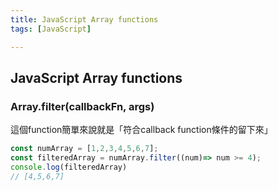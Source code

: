 ```yaml
---
title: JavaScript Array functions
tags: [JavaScript]

---
```


## JavaScript Array functions
### Array.filter(callbackFn, args)
這個function簡單來說就是「符合callback function條件的留下來」
```javascript
const numArray = [1,2,3,4,5,6,7];
const filteredArray = numArray.filter((num)=> num >= 4);
console.log(filteredArray)
// [4,5,6,7]
```
